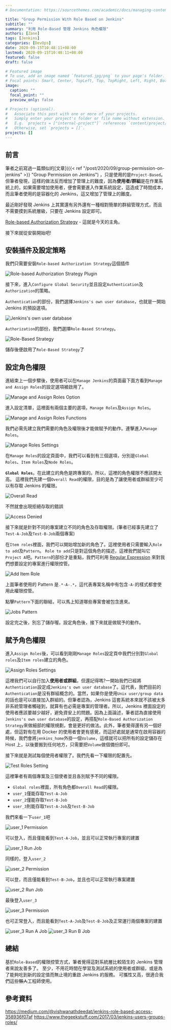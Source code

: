 ```yaml
---
# Documentation: https://sourcethemes.com/academic/docs/managing-content/

title: "Group Permission With Role Based on Jenkins"
subtitle: ""
summary: "利用 Role-Based 管理 Jenkins 角色權限"
authors: [Zane]
tags: [Jenkins]
categories: [DevOps]
date: 2020-09-15T10:48:11+08:00
lastmod: 2020-09-15T10:48:11+08:00
featured: false
draft: false

# Featured image
# To use, add an image named `featured.jpg/png` to your page's folder.
# Focal points: Smart, Center, TopLeft, Top, TopRight, Left, Right, BottomLeft, Bottom, BottomRight.
image:
  caption: ""
  focal_point: ""
  preview_only: false

# Projects (optional).
#   Associate this post with one or more of your projects.
#   Simply enter your project's folder or file name without extension.
#   E.g. `projects = ["internal-project"]` references `content/project/deep-learning/index.md`.
#   Otherwise, set `projects = []`.
projects: []
---
```


## 前言

筆者之前寫過一篇類似的[文章]({{< ref "/post/2020/09/group-permission-on-jenkins" >}} "Group Permission on Jenkins") ，只是使用的是`Project-Based`。但筆者發現，這樣的做法反而增加了管理上的難度，因為**使用者/群組**是在作業系統上的，如果需要增加使用者，便會需要進入作業系統設定，這造成了時間成本，而且筆者使用的是容器化的 Jenkins，這又增加了管理上的難度。

最近剛好發現 Jenkins 上其實還有另外還有一種相對簡單的群組管理方式，而且不需要摸到系統層級，只要在 Jenkins 設定即可。

[Role-based Authorization Strategy](https://plugins.jenkins.io/role-strategy/) - 這就是今天的主角。

接下來就從安裝開始吧!

## 安裝插件及設定策略

我們只需要安裝`Role-based Authorization Strategy`這個插件

![Role-based Authorization Strategy Plugin](role_based_plugin.png)

接下來，進入`Configure Global Security`並且設定`Authentication`及`Authorization`的策略。

`Authentication`的部份，我們選擇`Jenkins's own user database`，也就是一開始 Jenkins 的預設選項。

![Jenkins's own user database](authentication_policy.png)

`Authorization`的部份，我們選擇`Role-Based Strategy`。

![Role-Based Strategy](authorization_policy.png)

儲存後便啟用了`Role-Based Strategy`了

## 設定角色權限

進結束上一個步驟後，使用者可以在`Manage Jenkins`的頁面最下面方看到`Manage and Assign Roles`的設定選項被啟用了。

![Manage and Assign Roles Option](manage_and_assign_roles_option.png)

進入設定清單，這裡面有兩個主要的選項，`Manage Roles`及`Assign Roles`。

![Manage and Assign Roles Functions](manage_and_assign_roles_functions.png)

我們必需先建立我們需要的角色及權限後才能做賦予的動作。連擊進入`Manage Roles`。

![Manage Roles Settings](manage_roles_settings.png)

在`Manage Roles`的設定頁面中，我們可以看到有三個選項，分別是`Global Roles`、`Item Roles`及`Node Roles`。

**`Global Roles`**。在此建立的角色是跨專案的。所以，這裡的角色權限不應該開太高。
這裡我們先建一個`Overall Read`的權限，目的是為了讓使用者或群組至少可以有存取 Jenkins 的權限。

![Overall Read](manage_roles_overall_read.png)

不然就會出現拒絕存取的錯誤

![Access Denied](access_denied.png)

接下來就是針對不同的專案建立不同的角色及存取權限。(筆者已經事先建立了`Test-A-Job`及`Test-B-Job`兩個專案)

在`Item roles`裡面，我們可以開始增加新的角色了。這裡使用者只需要輸入`Role to add`及`Pattern`。
`Role to add`只是對這個角色的描述，這裡我們就叫它`Project A`吧。`Pattern`的部份才是重點，我們可利用 [Regular Expression](https://en.wikipedia.org/wiki/Regular_expression) 來對我們想要設定的專案進行權限控管。

![Add Item Role](add_item_role.png)

上面筆者使用的 Pattern 是`.*-A-.*`，這代表專案名稱中有包含`-A-`的樣式都會使用此權限控管。

點擊`Pattern`下面的聯結，可以馬上知道哪些專案會被包含進來。

![Jobs Pattern](pattern_jobs.png)

設定完之後，別忘了儲存喔。設定角色後，接下來就是做賦予的動作。

## 賦予角色權限

進入`Assign Roles`後，可以看到剛剛`Manage Roles`設定頁中我們分別對`Global roles`及`Item roles`建立的角色。

![Assign Roles Settings](assign_roles_settings.png)

這裡我們可以自行加入**使用者或群組**，但還記得嗎?一開始我們已經將`Authentication`設定成`Jenkins's own user database`了。這代表，我們目前的`Authentication`是沒有群組概念的。當然，如果你是使用`Unix user/group data`的話也是可以直接加入群組的。但筆者認為，Jenkins 這套系統本來就不該被太多非系統管理者觸碰到，就算有也必需是專案的管理者。所以，Jenkins 裡面設定的使用者應該要越少越好，避免資安上的問題。因為上面論述，筆者認為直接使用`Jenkins's own user database`的設定，再搭配`Role-Based Authorization Strategy`來做細部的權限規劃，會是更好的做法。此外，筆者覺得還有另一個好處，但這對有在用 Docker 的使用者會更有感覺，而這好處就是通常在啟用容器的時候，我們會將`jenkins_home`外掛一個`Volume`，這樣就可以把所有的設定儲存在 Host 上，以後要搬到任何地方，只需要把`Volume`做個備份即可。

接下來就是測試每個使用者權限了。我們先看一下權限的配置先。

![Test Roles Setting](role_test_settings.png)

這裡筆者有兩個專案及三個使者並且各別賦予不同的權限。

- `Global roles`裡面，所有角色都`Overall Read`的權限。
- `user_1`僅能存取`Test-A-Job`
- `user_2`僅能存取`Test-B-Job`
- `user_3`則能存取`Test-A-Job`及`Test-B-Job`

我們來看一下`user_1`吧

![user_1 Permission](user_1_permission.png)

可以登入，而且僅能看到`Test-A-Job`，並且可以正常執行專案的建置

![user_1 Run Job](user_1_run_test_a_job.png)

同樣的，登入`user_2`

![user_2 Permission](user_2_permission.png)

可以登，而且僅能看到`Test-B-Job`，並且也可以正常執行專案建置

![user_2 Run Job](user_2_run_test_b_job.png)

最後登入`user_3`

![user_3 Permission](user_3_permission.png)

也可正常登入，而且能看到`Test-A-Job`及`Test-B-Job`及正常運行兩個專案的建置

![user_3 Run A Job](user_3_run_test_a_job.png)
![user_3 Run B Job](user_3_run_test_b_job.png)

## 總結

基於`Role-Based`的權限控管方式，筆者覺得這對系統層比較陌生的 Jenkins 管理者來說友善多了。
至少，不用花時間在學習及測試系統的使用者或群組，或是為了能夠吃到新的設定值而無止境的重啟 Jenkins 的服務。
可攜性又高，很適合我們這些~~懶人~~工程師使用。

## 參考資料

<https://medium.com/@vishwanathdeedat/jenkins-role-based-access-358936f07af>
<https://www.thegeekstuff.com/2017/03/jenkins-users-groups-roles/>
